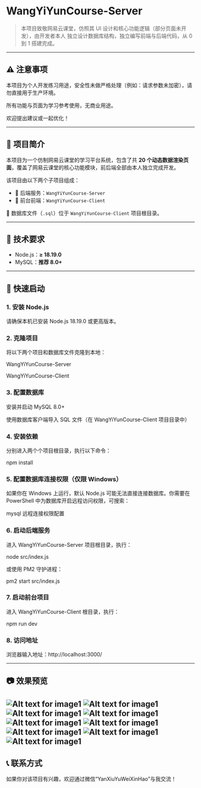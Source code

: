 # WangYiYunCourse-Server
>本项目致敬网易云课堂，仿照其 UI 设计和核心功能逻辑（部分页面未开发），由开发者本人 独立设计数据库结构，独立编写前端与后端代码，从 0 到 1 搭建完成。
---
## ⚠️ 注意事项
本项目为个人开发练习用途，安全性未做严格处理（例如：请求参数未加密），请勿直接用于生产环境。

所有功能与页面为学习参考使用，无商业用途。

欢迎提出建议或一起优化！

---
## 📌 项目简介
本项目为一个仿制网易云课堂的学习平台系统，包含了共 **20 个动态数据渲染页面**，覆盖了网易云课堂的核心功能模块，前后端全部由本人独立完成开发。

该项目由以下两个子项目组成：

- 🎯 后端服务：`WangYiYunCourse-Server`
- 🎯 前台前端：`WangYiYunCourse-Client`

📁 数据库文件（`.sql`）位于 `WangYiYunCourse-Client` 项目根目录。

---
## 🔧 技术要求
- Node.js：**≥ 18.19.0**
- MySQL：**推荐 8.0+**
---
## 🚀 快速启动
### 1. 安装 Node.js
请确保本机已安装 Node.js 18.19.0 或更高版本。
### 2. 克隆项目
将以下两个项目和数据库文件克隆到本地：

WangYiYunCourse-Server

WangYiYunCourse-Client
### 3. 配置数据库
安装并启动 MySQL 8.0+

使用数据库客户端导入 SQL 文件（在 WangYiYunCourse-Client 项目目录中）
### 4. 安装依赖
分别进入两个个项目根目录，执行以下命令：

npm install
### 5. 配置数据库连接权限（仅限 Windows）
如果你在 Windows 上运行，默认 Node.js 可能无法直接连接数据库。你需要在 PowerShell 中为数据库开启远程访问权限，可搜索：

mysql 远程连接权限配置
### 6. 启动后端服务
进入 WangYiYunCourse-Server 项目根目录，执行：

node src/index.js

或使用 PM2 守护进程：

pm2 start src/index.js
### 7. 启动前台项目
进入 WangYiYunCourse-Client 根目录，执行：

npm run dev
### 8. 访问地址
浏览器输入地址：http://localhost:3000/

---
## 📷 效果预览
![Alt text for image1](/public/website-screenshot/a.png)
![Alt text for image1](/public/website-screenshot/h.png)
![Alt text for image1](/public/website-screenshot/c.jpeg)
![Alt text for image1](/public/website-screenshot/b.png)
![Alt text for image1](/public/website-screenshot/i.png)
![Alt text for image1](/public/website-screenshot/g.png)
![Alt text for image1](/public/website-screenshot/j.png)
![Alt text for image1](/public/website-screenshot/e.png)
![Alt text for image1](/public/website-screenshot/f.png)
---
## 📞 联系方式
如果你对该项目有兴趣，欢迎通过微信“YanXiuYuWeiXinHao”与我交流！


```bash
